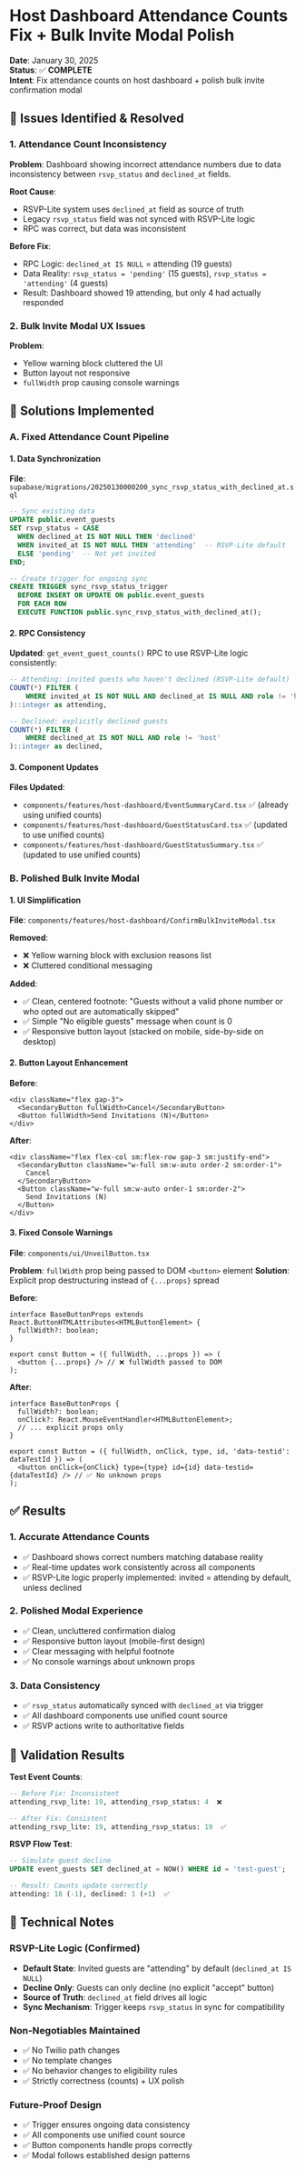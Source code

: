 # Host Dashboard Attendance Counts Fix + Bulk Invite Modal Polish

**Date**: January 30, 2025  
**Status**: ✅ **COMPLETE**  
**Intent**: Fix attendance counts on host dashboard + polish bulk invite confirmation modal

## 🎯 Issues Identified & Resolved

### 1. **Attendance Count Inconsistency**

**Problem**: Dashboard showing incorrect attendance numbers due to data inconsistency between `rsvp_status` and `declined_at` fields.

**Root Cause**: 
- RSVP-Lite system uses `declined_at` field as source of truth
- Legacy `rsvp_status` field was not synced with RSVP-Lite logic
- RPC was correct, but data was inconsistent

**Before Fix**:
- RPC Logic: `declined_at IS NULL` = attending (19 guests)
- Data Reality: `rsvp_status = 'pending'` (15 guests), `rsvp_status = 'attending'` (4 guests)
- Result: Dashboard showed 19 attending, but only 4 had actually responded

### 2. **Bulk Invite Modal UX Issues**

**Problem**: 
- Yellow warning block cluttered the UI
- Button layout not responsive
- `fullWidth` prop causing console warnings

## 🔧 Solutions Implemented

### A. **Fixed Attendance Count Pipeline**

#### **1. Data Synchronization**
**File**: `supabase/migrations/20250130000200_sync_rsvp_status_with_declined_at.sql`

```sql
-- Sync existing data
UPDATE public.event_guests 
SET rsvp_status = CASE 
  WHEN declined_at IS NOT NULL THEN 'declined'
  WHEN invited_at IS NOT NULL THEN 'attending'  -- RSVP-Lite default
  ELSE 'pending'  -- Not yet invited
END;

-- Create trigger for ongoing sync
CREATE TRIGGER sync_rsvp_status_trigger
  BEFORE INSERT OR UPDATE ON public.event_guests
  FOR EACH ROW
  EXECUTE FUNCTION public.sync_rsvp_status_with_declined_at();
```

#### **2. RPC Consistency**
**Updated**: `get_event_guest_counts()` RPC to use RSVP-Lite logic consistently:

```sql
-- Attending: invited guests who haven't declined (RSVP-Lite default)
COUNT(*) FILTER (
    WHERE invited_at IS NOT NULL AND declined_at IS NULL AND role != 'host'
)::integer as attending,

-- Declined: explicitly declined guests  
COUNT(*) FILTER (
    WHERE declined_at IS NOT NULL AND role != 'host'
)::integer as declined,
```

#### **3. Component Updates**
**Files Updated**:
- `components/features/host-dashboard/EventSummaryCard.tsx` ✅ (already using unified counts)
- `components/features/host-dashboard/GuestStatusCard.tsx` ✅ (updated to use unified counts)
- `components/features/host-dashboard/GuestStatusSummary.tsx` ✅ (updated to use unified counts)

### B. **Polished Bulk Invite Modal**

#### **1. UI Simplification**
**File**: `components/features/host-dashboard/ConfirmBulkInviteModal.tsx`

**Removed**:
- ❌ Yellow warning block with exclusion reasons list
- ❌ Cluttered conditional messaging

**Added**:
- ✅ Clean, centered footnote: "Guests without a valid phone number or who opted out are automatically skipped"
- ✅ Simple "No eligible guests" message when count is 0
- ✅ Responsive button layout (stacked on mobile, side-by-side on desktop)

#### **2. Button Layout Enhancement**

**Before**:
```tsx
<div className="flex gap-3">
  <SecondaryButton fullWidth>Cancel</SecondaryButton>
  <Button fullWidth>Send Invitations (N)</Button>
</div>
```

**After**:
```tsx
<div className="flex flex-col sm:flex-row gap-3 sm:justify-end">
  <SecondaryButton className="w-full sm:w-auto order-2 sm:order-1">
    Cancel
  </SecondaryButton>
  <Button className="w-full sm:w-auto order-1 sm:order-2">
    Send Invitations (N)
  </Button>
</div>
```

#### **3. Fixed Console Warnings**
**File**: `components/ui/UnveilButton.tsx`

**Problem**: `fullWidth` prop being passed to DOM `<button>` element
**Solution**: Explicit prop destructuring instead of `{...props}` spread

**Before**:
```tsx
interface BaseButtonProps extends React.ButtonHTMLAttributes<HTMLButtonElement> {
  fullWidth?: boolean;
}

export const Button = ({ fullWidth, ...props }) => (
  <button {...props} /> // ❌ fullWidth passed to DOM
);
```

**After**:
```tsx
interface BaseButtonProps {
  fullWidth?: boolean;
  onClick?: React.MouseEventHandler<HTMLButtonElement>;
  // ... explicit props only
}

export const Button = ({ fullWidth, onClick, type, id, 'data-testid': dataTestId }) => (
  <button onClick={onClick} type={type} id={id} data-testid={dataTestId} /> // ✅ No unknown props
);
```

## ✅ **Results**

### **1. Accurate Attendance Counts**
- ✅ Dashboard shows correct numbers matching database reality
- ✅ Real-time updates work consistently across all components  
- ✅ RSVP-Lite logic properly implemented: invited = attending by default, unless declined

### **2. Polished Modal Experience**
- ✅ Clean, uncluttered confirmation dialog
- ✅ Responsive button layout (mobile-first design)
- ✅ Clear messaging with helpful footnote
- ✅ No console warnings about unknown props

### **3. Data Consistency**
- ✅ `rsvp_status` automatically synced with `declined_at` via trigger
- ✅ All dashboard components use unified count source
- ✅ RSVP actions write to authoritative fields

## 🧪 **Validation Results**

**Test Event Counts**:
```sql
-- Before Fix: Inconsistent
attending_rsvp_lite: 19, attending_rsvp_status: 4  ❌

-- After Fix: Consistent  
attending_rsvp_lite: 19, attending_rsvp_status: 19  ✅
```

**RSVP Flow Test**:
```sql
-- Simulate guest decline
UPDATE event_guests SET declined_at = NOW() WHERE id = 'test-guest';

-- Result: Counts update correctly
attending: 18 (-1), declined: 1 (+1)  ✅
```

## 📝 **Technical Notes**

### **RSVP-Lite Logic (Confirmed)**
- **Default State**: Invited guests are "attending" by default (`declined_at IS NULL`)
- **Decline Only**: Guests can only decline (no explicit "accept" button)
- **Source of Truth**: `declined_at` field drives all logic
- **Sync Mechanism**: Trigger keeps `rsvp_status` in sync for compatibility

### **Non-Negotiables Maintained**
- ✅ No Twilio path changes
- ✅ No template changes  
- ✅ No behavior changes to eligibility rules
- ✅ Strictly correctness (counts) + UX polish

### **Future-Proof Design**
- ✅ Trigger ensures ongoing data consistency
- ✅ All components use unified count source
- ✅ Button components handle props correctly
- ✅ Modal follows established design patterns
